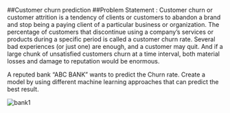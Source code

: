 ##Customer churn prediction
##Problem Statement :
Customer churn or customer attrition is a tendency of clients or customers to abandon a brand and stop being a paying client of a particular business or organization. The percentage of customers that discontinue using a company’s services or products during a specific period is called a customer churn rate. Several bad experiences (or just one) are enough, and a customer may quit. And if a large chunk of unsatisfied customers churn at a time interval, both material losses and damage to reputation would be enormous.

A reputed bank “ABC BANK” wants to predict the Churn rate. Create a model by using different machine learning approaches that can predict the best result.


![bank1](https://github.com/Sweta-vashisth/Bank-Customer-Churn-prediction/assets/65237868/800a0fda-62a4-4d0e-8803-165c752a2963)
